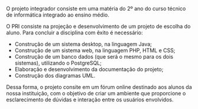 
  <p>O projeto integrador consiste em uma matéria do 2º ano do curso técnico de informática integrado ao ensino médio.</p>
  <p>O PRI consiste na projeção e desenvolvimento de um projeto de escolha do aluno. Para concluir a disciplina com êxito é necessário: </p>
  <ul>
  <li> Construção de um sistema desktop, na linguagem Java; </li>
   <li> Construção de um sistema web, na linguagem PHP, HTML e CSS; </li>
   <li>Construção de um banco dados (que será o mesmo para os dois sistemas), utilizando o PostgreSQL;</li>
   <li> Elaboração e desenvolvimento da documentação do projeto; </li>
   <li> Construção dos diagramas UML.</li>
</ul>
<p> Dessa forma, o projeto consite em um fórum online destinado aos alunos da nossa instituição, com o objetivo de criar um ambiente que proporcione o esclarecimento de dúvidas e interação entre os usuários envolvidos.</p>
